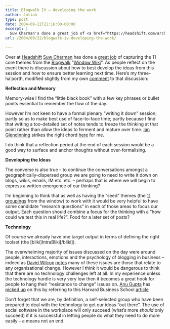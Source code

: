 ```yaml
---
title: Blogwalk IV – developing the work
author: Julian
type: post
date: 2004-09-22T22:16:00+00:00
excerpt: |
  Suw Charman's done a great job of <a href="https://headshift.com/archives/002150.cfm">capturing</a> the 11 core themes from the <a href="https://www.synesthesia.co.uk/blog/archives/2004/09/18/blogwalk-iv/">Blogwalk</a> "<a href="https://headshift.com/archives/002152.cfm">Window Wiki</a>". As people reflect on the event there is discussion about how to best develop the ideas from this session and how to ensure better learning next time.
url: /2004/09/22/blogwalk-iv-developing-the-work/

---
```

Over at [Headshift][1] [Suw Charman][2] has done a [great job][3] of capturing the 11 core themes from the [Blogwalk][4] &#8220;[Window Wiki][5]&#8220;. As people reflect on the event there is discussion about how to best develop the ideas from this session and how to ensure better learning next time. Here&#8217;s my three-ha&#8217;porth, modified slightly from my own [comment][6] to that discussion:

**Reflection and Memory**

Memory-wise I find the &#8220;little black book&#8221; with a few key phrases or bullet points essential to remember the flow of the day.

However I&#8217;m not keen to have a formal plenary &#8220;writing it down&#8221; session; partly so as to make best use of face-to-face time; partly because I find that writing a too-detailed set of notes tends to freeze the thinking at that point rather than allow the ideas to ferment and mature over time. [Ian Glendinning][7] strikes the right chord [here][8] for me.

I do think that a reflection period at the end of each session would be a good way to surface and anchor thoughts without over-formalising.

**Developing the Ideas**

The converse is also true &#8211; to continue the conversations amongst a geographically-dispersed group we are going to need to write it down on blogs, wikis, emails, IM etc. etc. &#8211; perhaps that is where we will begin to express a written emergence of our thinking?

I&#8217;m beginning to think that as well as having the &#8220;seed&#8221; themes (the [11 groupings][9] from the window) to work with it would be very helpful to have some candidate &#8220;research questions&#8221; in each of those areas to focus our output. Each question should combine a focus for the thinking with a &#8220;how could we test this in real life?&#8221;. Food for a later set of posts?

**Technology**

Of course we already have one target output in terms of defining the right toolset (the [bliki]IntraBliki[/bliki]).

The overwhelming majority of issues discussed on the day were around people, interactions, emotions and the psychology of blogging in business &#8211; indeed as [David Wilcox][10] [notes][11] many of these issues are those that relate to any organisational change. However I think it would be dangerous to think that there are no technology challenges left at all. In my experience unless the technology hurdle is very very low then it becomes a great hook for people to hang their &#8220;resistance to change&#8221; issues on. [Anu Gupta][12] has [picked up][13] on this by referring to this Harvard Business School [article][14]

Don&#8217;t forget that we are, by definition, a self-selected group who have been prepared to deal with the technology to get our ideas &#8220;out there&#8221;. The use of social software in the workplace will only succeed (what&#8217;s more _should_ only succeed) if it is successful in letting people do what they need to do more easily &#8211; a means not an end.

 [1]: https://headshift.com/moments.cfm
 [2]: https://chocnvodka.blogware.com/blog
 [3]: https://headshift.com/archives/002150.cfm
 [4]: https://www.synesthesia.co.uk/blog/archives/2004/09/18/blogwalk-iv/
 [5]: https://headshift.com/archives/002152.cfm
 [6]: https://purpleslurple.net/ps.php?theurl=https://headshift.com/archives/002150.cfm#purp269
 [7]: https://www.psybertron.org/
 [8]: https://purpleslurple.net/ps.php?theurl=https://headshift.com/archives/002150.cfm#purp230
 [9]: https://purpleslurple.net/ps.php?theurl=https://headshift.com/archives/002150.cfm#purp156
 [10]: https://partnerships.typepad.com/civic/
 [11]: https://partnerships.typepad.com/civic/2004/09/window_wiki_the.html
 [12]: https://www.scalefree.info/
 [13]: https://www.scalefree.info/2004/09/4_ways_to_pick_.html
 [14]: https://hbswk.hbs.edu/item.jhtml?id=4378&t=strategy "How to pick a winning product"